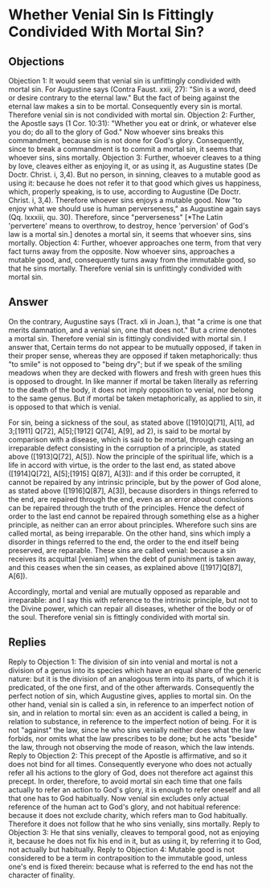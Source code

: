 # Whether Venial Sin Is Fittingly Condivided With Mortal Sin?
## Objections
Objection 1: It would seem that venial sin is unfittingly condivided with mortal sin. For Augustine says (Contra Faust. xxii, 27): "Sin is a word, deed or desire contrary to the eternal law." But the fact of being against the eternal law makes a sin to be mortal. Consequently every sin is mortal. Therefore venial sin is not condivided with mortal sin.
Objection 2: Further, the Apostle says (1 Cor. 10:31): "Whether you eat or drink, or whatever else you do; do all to the glory of God." Now whoever sins breaks this commandment, because sin is not done for God's glory. Consequently, since to break a commandment is to commit a mortal sin, it seems that whoever sins, sins mortally.
Objection 3: Further, whoever cleaves to a thing by love, cleaves either as enjoying it, or as using it, as Augustine states (De Doctr. Christ. i, 3,4). But no person, in sinning, cleaves to a mutable good as using it: because he does not refer it to that good which gives us happiness, which, properly speaking, is to use, according to Augustine (De Doctr. Christ. i, 3,4). Therefore whoever sins enjoys a mutable good. Now "to enjoy what we should use is human perverseness," as Augustine again says (Qq. lxxxiii, qu. 30). Therefore, since "perverseness" [*The Latin 'pervertere' means to overthrow, to destroy, hence 'perversion' of God's law is a mortal sin.] denotes a mortal sin, it seems that whoever sins, sins mortally.
Objection 4: Further, whoever approaches one term, from that very fact turns away from the opposite. Now whoever sins, approaches a mutable good, and, consequently turns away from the immutable good, so that he sins mortally. Therefore venial sin is unfittingly condivided with mortal sin.
## Answer
On the contrary, Augustine says (Tract. xli in Joan.), that "a crime is one that merits damnation, and a venial sin, one that does not." But a crime denotes a mortal sin. Therefore venial sin is fittingly condivided with mortal sin.
I answer that, Certain terms do not appear to be mutually opposed, if taken in their proper sense, whereas they are opposed if taken metaphorically: thus "to smile" is not opposed to "being dry"; but if we speak of the smiling meadows when they are decked with flowers and fresh with green hues this is opposed to drought. In like manner if mortal be taken literally as referring to the death of the body, it does not imply opposition to venial, nor belong to the same genus. But if mortal be taken metaphorically, as applied to sin, it is opposed to that which is venial.

For sin, being a sickness of the soul, as stated above ([1910]Q[71], A[1], ad 3;[1911] Q[72], A[5];[1912] Q[74], A[9], ad 2), is said to be mortal by comparison with a disease, which is said to be mortal, through causing an irreparable defect consisting in the corruption of a principle, as stated above ([1913]Q[72], A[5]). Now the principle of the spiritual life, which is a life in accord with virtue, is the order to the last end, as stated above ([1914]Q[72], A[5];[1915] Q[87], A[3]): and if this order be corrupted, it cannot be repaired by any intrinsic principle, but by the power of God alone, as stated above ([1916]Q[87], A[3]), because disorders in things referred to the end, are repaired through the end, even as an error about conclusions can be repaired through the truth of the principles. Hence the defect of order to the last end cannot be repaired through something else as a higher principle, as neither can an error about principles. Wherefore such sins are called mortal, as being irreparable. On the other hand, sins which imply a disorder in things referred to the end, the order to the end itself being preserved, are reparable. These sins are called venial: because a sin receives its acquittal [veniam] when the debt of punishment is taken away, and this ceases when the sin ceases, as explained above ([1917]Q[87], A[6]).

Accordingly, mortal and venial are mutually opposed as reparable and irreparable: and I say this with reference to the intrinsic principle, but not to the Divine power, which can repair all diseases, whether of the body or of the soul. Therefore venial sin is fittingly condivided with mortal sin.
## Replies
Reply to Objection 1: The division of sin into venial and mortal is not a division of a genus into its species which have an equal share of the generic nature: but it is the division of an analogous term into its parts, of which it is predicated, of the one first, and of the other afterwards. Consequently the perfect notion of sin, which Augustine gives, applies to mortal sin. On the other hand, venial sin is called a sin, in reference to an imperfect notion of sin, and in relation to mortal sin: even as an accident is called a being, in relation to substance, in reference to the imperfect notion of being. For it is not "against" the law, since he who sins venially neither does what the law forbids, nor omits what the law prescribes to be done; but he acts "beside" the law, through not observing the mode of reason, which the law intends.
Reply to Objection 2: This precept of the Apostle is affirmative, and so it does not bind for all times. Consequently everyone who does not actually refer all his actions to the glory of God, does not therefore act against this precept. In order, therefore, to avoid mortal sin each time that one fails actually to refer an action to God's glory, it is enough to refer oneself and all that one has to God habitually. Now venial sin excludes only actual reference of the human act to God's glory, and not habitual reference: because it does not exclude charity, which refers man to God habitually. Therefore it does not follow that he who sins venially, sins mortally.
Reply to Objection 3: He that sins venially, cleaves to temporal good, not as enjoying it, because he does not fix his end in it, but as using it, by referring it to God, not actually but habitually.
Reply to Objection 4: Mutable good is not considered to be a term in contraposition to the immutable good, unless one's end is fixed therein: because what is referred to the end has not the character of finality.
